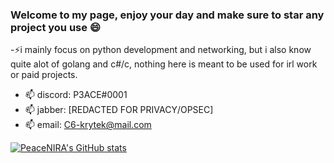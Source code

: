 ### Welcome to my page, enjoy your day and make sure to star any project you use 😄

<!--
**PeaceNIRA/PeaceNIRA** is a ✨ _special_ ✨ repository because its `README.md` (this file) appears on your GitHub profile.

Here are some ideas to get you started:

- 🔭 I’m currently working on ...
- 🌱 I’m currently learning ...
- 👯 I’m looking to collaborate on ...
- 🤔 I’m looking for help with ...
- 💬 Ask me about ...
- 📫 How to reach me: ...
- 😄 Pronouns: ...
- ⚡ Fun fact: ...
-->
-⚡i mainly focus on python development and networking, but i also know quite alot of golang and c#/c, nothing here is meant to be used for irl work or paid projects.

- 📫 discord: P3ACE#0001
- 📫 jabber: [REDACTED FOR PRIVACY/OPSEC]
- 📫 email: C6-krytek@mail.com 

[![PeaceNIRA's GitHub stats](https://github-readme-stats.vercel.app/api?username=PeaceNIRA&theme=radical)](https://github.com/anuraghazra/github-readme-stats)
